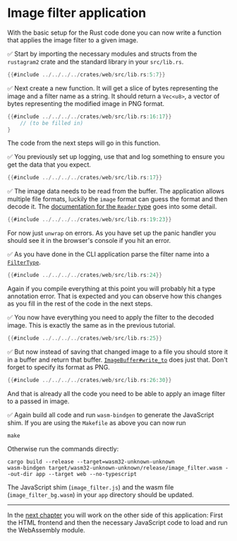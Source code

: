 # Image filter application

With the basic setup for the Rust code done you can now write a function that applies the image filter to a given image.

✅ Start by importing the necessary modules and structs from the `rustagram2` crate and the standard library in your `src/lib.rs`.

```rust
{{#include ../../../../crates/web/src/lib.rs:5:7}}
```

✅ Next create a new function. It will get a slice of bytes representing the image and a filter name as a string.
It should return a `Vec<u8>`, a vector of bytes representing the modified image in PNG format.

```rust
{{#include ../../../../crates/web/src/lib.rs:16:17}}
    // (to be filled in)
}
```

The code from the next steps will go in this function.

✅ You previously set up logging, use that and log something to ensure you get the data that you expect.

```rust
{{#include ../../../../crates/web/src/lib.rs:17}}
```

✅ The image data needs to be read from the buffer.
The application allows multiple file formats, luckily the `image` format can guess the format and then decode it.
The [documentation for the `Reader` type](https://docs.rs/image/0.24.4/image/io/struct.Reader.html) goes into some detail.

```rust
{{#include ../../../../crates/web/src/lib.rs:19:23}}
```

For now just `unwrap` on errors.
As you have set up the panic handler you should see it in the browser's console if you hit an error.

✅ As you have done in the CLI application parse the filter name into a [`FilterType`](https://docs.rs/rustagram2/2.0.0/rustagram/enum.FilterType.html).

```rust
{{#include ../../../../crates/web/src/lib.rs:24}}
```

Again if you compile everything at this point you will probably hit a type annotation error.
That is expected and you can observe how this changes as you fill in the rest of the code in the next steps.

✅ You now have everything you need to apply the filter to the decoded image.
This is exactly the same as in the previous tutorial.

```rust
{{#include ../../../../crates/web/src/lib.rs:25}}
```

✅ But now instead of saving that changed image to a file you should store it in a buffer and return that buffer.
[`ImageBuffer#write_to`](https://docs.rs/image/0.24.4/image/struct.ImageBuffer.html#method.write_to) does just that.
Don't forget to specify its format as PNG.

```rust
{{#include ../../../../crates/web/src/lib.rs:26:30}}
```

And that is already all the code you need to be able to apply an image filter to a passed in image.

✅ Again build all code and run `wasm-bindgen` to generate the JavaScript shim.
If you are using the `Makefile` as above you can now run

```
make
```

Otherwise run the commands directly:

```
cargo build --release --target=wasm32-unknown-unknown
wasm-bindgen target/wasm32-unknown-unknown/release/image_filter.wasm --out-dir app --target web --no-typescript
```

The JavaScript shim (`image_filter.js`) and the wasm file (`image_filter_bg.wasm`) in your `app` directory should be updated.

---

In the [next chapter](frontend.md) you will work on the other side of this application:
First the HTML frontend and then the necessary JavaScript code to load and run the WebAssembly module.
